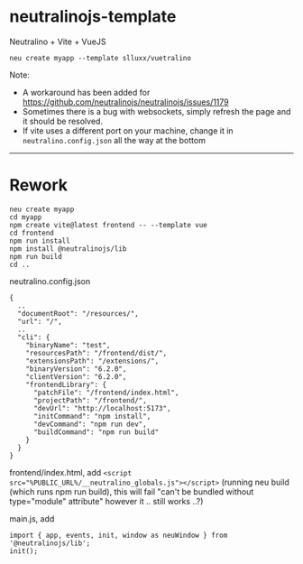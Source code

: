 # neutralinojs-template

Neutralino + Vite + VueJS

```
neu create myapp --template slluxx/vuetralino
```

Note: 
- A workaround has been added for https://github.com/neutralinojs/neutralinojs/issues/1179
- Sometimes there is a bug with websockets, simply refresh the page and it should be resolved.
- If vite uses a different port on your machine, change it in `neutralino.config.json` all the way at the bottom





---

# Rework

```
neu create myapp
cd myapp
npm create vite@latest frontend -- --template vue
cd frontend
npm run install
npm install @neutralinojs/lib
npm run build
cd ..
```

neutralino.config.json
```
{
  ..
  "documentRoot": "/resources/",
  "url": "/",
  ..
  "cli": {
    "binaryName": "test",
    "resourcesPath": "/frontend/dist/",
    "extensionsPath": "/extensions/",
    "binaryVersion": "6.2.0",
    "clientVersion": "6.2.0",
    "frontendLibrary": {
      "patchFile": "/frontend/index.html",
      "projectPath": "/frontend/",
      "devUrl": "http://localhost:5173",
      "initCommand": "npm install",
      "devCommand": "npm run dev",
      "buildCommand": "npm run build"
    }
  }
}
```

frontend/index.html, add `<script src="%PUBLIC_URL%/__neutralino_globals.js"></script>`
(running neu build (which runs npm run build), this will fail "can't be bundled without type="module" attribute" however it .. still works ..?)

main.js, add
```
import { app, events, init, window as neuWindow } from '@neutralinojs/lib';
init();
```
